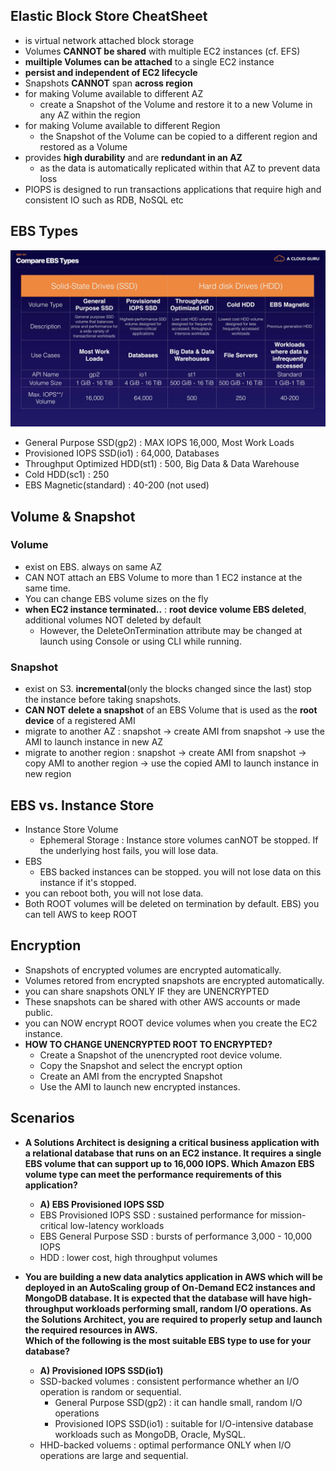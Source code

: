 ## Elastic Block Store CheatSheet 
- is virtual network attached block storage 
- Volumes **CANNOT be shared** with multiple EC2 instances (cf. EFS)
- **muiltiple Volumes can be attached** to a single EC2 instance
- **persist and independent of EC2 lifecycle**
- Snapshots **CANNOT** span **across region**
- for making Volume available to different AZ
  - create a Snapshot of the Volume and restore it to a new Volume in any AZ within the region
- for making Volume available to different Region
  - the Snapshot of the Volume can be copied to a different region and restored as a Volume
- provides **high durability** and are **redundant in an AZ**
  - as the data is automatically replicated within that AZ to prevent data loss
- PIOPS is designed to run transactions applications that require high and consistent IO such as RDB, NoSQL etc


## EBS Types 
![ebs-types](./image/ebs-types.png)
- General Purpose SSD(gp2) : MAX IOPS 16,000, Most Work Loads 
- Provisioned IOPS SSD(io1) : 64,000, Databases 
- Throughput Optimized HDD(st1) : 500, Big Data & Data Warehouse 
- Cold HDD(sc1) : 250
- EBS Magnetic(standard) : 40-200 (not used)


## Volume & Snapshot
### Volume
- exist on EBS. always on same AZ
- CAN NOT attach an EBS Volume to more than 1 EC2 instance at the same time.
- You can change EBS volume sizes on the fly
- **when EC2 instance terminated..** : **root device volume EBS deleted**, additional volumes NOT deleted by default 
  - However, the DeleteOnTermination attribute may be changed at launch using Console or using CLI while running.
### Snapshot 
- exist on S3. **incremental**(only the blocks changed since the last) stop the instance before taking snapshots.
- **CAN NOT delete a snapshot** of an EBS Volume that is used as the **root device** of a registered AMI
- migrate to another AZ : snapshot -> create AMI from snapshot -> use the AMI to launch instance in new AZ
- migrate to another region : snapshot -> create AMI from snapshot -> copy AMI to another region -> use the copied AMI to launch instance in new region


## EBS vs. Instance Store 
- Instance Store Volume
  - Ephemeral Storage : Instance store volumes canNOT be stopped. If the underlying host fails, you will lose data.
- EBS
  - EBS backed instances can be stopped. you will not lose data on this instance if it's stopped.
- you can reboot both, you will not lose data.
- Both ROOT volumes will be deleted on termination by default. EBS) you can tell AWS to keep ROOT


## Encryption
- Snapshots of encrypted volumes are encrypted automatically.
- Volumes retored from encrypted snapshots are encrypted automatically.
- you can share snapshots ONLY IF they are UNENCRYPTED
- These snapshots can be shared with other AWS accounts or made public.
- you can NOW encrypt ROOT device volumes when you create the EC2 instance. 
- **HOW TO CHANGE UNENCRYPTED ROOT TO ENCRYPTED?**
  - Create a Snapshot of the unencrypted root device volume.
  - Copy the Snapshot and select the encrypt option
  - Create an AMI from the encrypted Snapshot
  - Use the AMI to launch new encrypted instances. 

## Scenarios 
- **A Solutions Architect is designing a critical business application with a relational database that runs on an EC2 instance. It requires a single EBS volume that can support up to 16,000 IOPS.    Which Amazon EBS volume type can meet the performance requirements of this application?**    
  - **A) EBS Provisioned IOPS SSD**
  - EBS Provisioned IOPS SSD : sustained performance for mission-critical low-latency workloads
  - EBS General Purpose SSD : bursts of performance 3,000 - 10,000 IOPS
  - HDD : lower cost, high throughput volumes
    
- **You are building a new data analytics application in AWS which will be deployed in an AutoScaling group of On-Demand EC2 instances and MongoDB database. It is expected that the database will have high-throughput workloads performing small, random I/O operations. As the Solutions Architect, you are required to properly setup and launch the required resources in AWS.    
Which of the following is the most suitable EBS type to use for your database?**
  - **A) Provisioned IOPS SSD(io1)**
  - SSD-backed volumes : consistent performance whether an I/O operation is random or sequential.
    - General Purpose SSD(gp2) : it can handle small, random I/O operations
    - Provisioned IOPS SSD(io1) : suitable for I/O-intensive database workloads such as MongoDB, Oracle, MySQL.
  - HHD-backed voluems : optimal performance ONLY when I/O operations are large and sequential.
  
